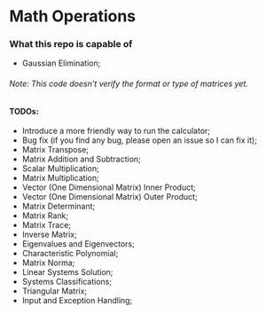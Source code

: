 # Math Operations

### What this repo is capable of
- Gaussian Elimination;

###### Note: This code doesn't verify the format or type of matrices yet.


#### TODOs:
- Introduce a more friendly way to run the calculator;
- Bug fix (if you find any bug, please open an issue so I can fix it);
- Matrix Transpose;
- Matrix Addition and Subtraction;
- Scalar Multiplication;
- Matrix Multiplication;
- Vector (One Dimensional Matrix) Inner Product;
- Vector (One Dimensional Matrix) Outer Product;
- Matrix Determinant;
- Matrix Rank;
- Matrix Trace;
- Inverse Matrix;
- Eigenvalues and Eigenvectors;
- Characteristic Polynomial;
- Matrix Norma;
- Linear Systems Solution;
- Systems Classifications;
- Triangular Matrix;
- Input and Exception Handling;



